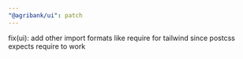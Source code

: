 ```yaml
---
"@agribank/ui": patch
---
```


fix(ui): add other import formats like require for tailwind since postcss expects require to work
